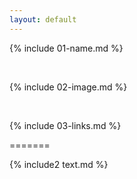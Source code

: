 ```yaml
---
layout: default
---
```


{% include 01-name.md %}


<br>

{% include 02-image.md %}

<br>

{% include 03-links.md %}

=======

{% include2 text.md %}

